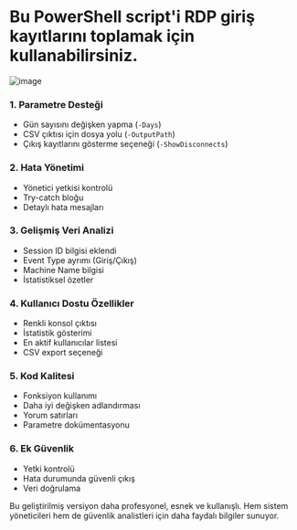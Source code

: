# Bu PowerShell script'i RDP giriş kayıtlarını toplamak için kullanabilirsiniz. 
![image](https://github.com/user-attachments/assets/6d375ab8-6d8d-4312-a7ab-d5e947149b8d)

### 1. **Parametre Desteği**
- Gün sayısını değişken yapma (`-Days`)
- CSV çıktısı için dosya yolu (`-OutputPath`)
- Çıkış kayıtlarını gösterme seçeneği (`-ShowDisconnects`)

### 2. **Hata Yönetimi**
- Yönetici yetkisi kontrolü
- Try-catch bloğu
- Detaylı hata mesajları

### 3. **Gelişmiş Veri Analizi**
- Session ID bilgisi eklendi
- Event Type ayrımı (Giriş/Çıkış)
- Machine Name bilgisi
- İstatistiksel özetler

### 4. **Kullanıcı Dostu Özellikler**
- Renkli konsol çıktısı
- İstatistik gösterimi
- En aktif kullanıcılar listesi
- CSV export seçeneği

### 5. **Kod Kalitesi**
- Fonksiyon kullanımı
- Daha iyi değişken adlandırması
- Yorum satırları
- Parametre dokümentasyonu

### 6. **Ek Güvenlik**
- Yetki kontrolü
- Hata durumunda güvenli çıkış
- Veri doğrulama

Bu geliştirilmiş versiyon daha profesyonel, esnek ve kullanışlı. Hem sistem yöneticileri hem de güvenlik analistleri için daha faydalı bilgiler sunuyor.
